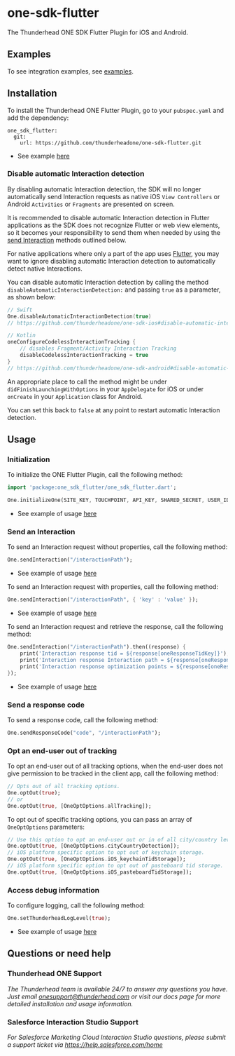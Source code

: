 # one-sdk-flutter

The Thunderhead ONE SDK Flutter Plugin for iOS and Android.

## Examples
To see integration examples, see [examples](https://github.com/thunderheadone/one-sdk-flutter/tree/master/examples/). 

## Installation
To install the Thunderhead ONE Flutter Plugin, go to your `pubspec.yaml` and add the dependency:
```
one_sdk_flutter:
  git:
    url: https://github.com/thunderheadone/one-sdk-flutter.git
```
* See example [here](https://github.com/thunderheadone/one-sdk-flutter/tree/master/examples/flutter_example/pubspec.yaml#L23)

### Disable automatic Interaction detection
By disabling automatic Interaction detection, the SDK will no longer automatically send Interaction requests as native iOS `View Controllers` or Android `Activities` or `Fragments` are presented on screen. 

It is recommended to disable automatic Interaction detection in Flutter applications as the SDK does not recognize Flutter or web view elements, so it becomes your responsibility to send them when needed by using the [send Interaction](#send-an-interaction) methods outlined below.  

For native applications where only a part of the app uses [Flutter](https://flutter.dev/docs/development/add-to-app), you may want to ignore disabling automatic Interaction detection to automatically detect native Interactions.

You can disable automatic Interaction detection by calling the method `disableAutomaticInteractionDetection:` and passing `true` as a parameter, as shown below:

```swift
// Swift
One.disableAutomaticInteractionDetection(true)
// https://github.com/thunderheadone/one-sdk-ios#disable-automatic-interaction-detection
```

```kotlin
// Kotlin
oneConfigureCodelessInteractionTracking {
    // disables Fragment/Activity Interaction Tracking
    disableCodelessInteractionTracking = true 
}
// https://github.com/thunderheadone/one-sdk-android#disable-automatic-interaction-detection
```

An appropriate place to call the method might be under `didFinishLaunchingWithOptions` in your `AppDelegate` for iOS or under `onCreate` in your `Application` class for Android.

You can set this back to `false` at any point to restart automatic Interaction detection.

## Usage
### Initialization
To initialize the ONE Flutter Plugin, call the following method:
```dart
import 'package:one_sdk_flutter/one_sdk_flutter.dart';

One.initializeOne(SITE_KEY, TOUCHPOINT, API_KEY, SHARED_SECRET, USER_ID, HOST, false);
```
* See example of usage [here](https://github.com/thunderheadone/one-sdk-flutter/tree/master/examples/flutter_example/lib/main.dart#L61)

### Send an Interaction 
To send an Interaction request without properties, call the following method:
```dart
One.sendInteraction("/interactionPath");
```
* See example of usage [here](https://github.com/thunderheadone/one-sdk-flutter/tree/master/examples/flutter_example/lib/main.dart#L158)

To send an Interaction request with properties, call the following method:
```dart
One.sendInteraction("/interactionPath", { 'key' : 'value' });
```
* See example of usage [here](https://github.com/thunderheadone/one-sdk-flutter/tree/master/examples/flutter_example/lib/main.dart#L139)

To send an Interaction request and retrieve the response, call the following method:
```dart
One.sendInteraction("/interactionPath").then((response) {
    print('Interaction response tid = ${response[oneResponseTidKey]}');
    print('Interaction response Interaction path = ${response[oneResponseInteractionPathKey]}');
    print('Interaction response optimization points = ${response[oneResponseOptimizationPointsKey]}');
});
```
* See example of usage [here](https://github.com/thunderheadone/one-sdk-flutter/tree/master/examples/flutter_example/lib/main.dart#L65)

### Send a response code
To send a response code, call the following method:
```dart
One.sendResponseCode("code", "/interactionPath");
```

### Opt an end-user out of tracking
To opt an end-user out of all tracking options, when the end-user does not give permission to be tracked in the client app, call the following method:
```dart
// Opts out of all tracking options.
One.optOut(true);
// or
One.optOut(true, [OneOptOptions.allTracking]);
```

To opt out of specific tracking options, you can pass an array of `OneOptOptions` parameters:
```dart
// Use this option to opt an end-user out or in of all city/country level tracking.
One.optOut(true, [OneOptOptions.cityCountryDetection]);
// iOS platform specific option to opt out of keychain storage.
One.optOut(true, [OneOptOptions.iOS_keychainTidStorage]);
// iOS platform specific option to opt out of pasteboard tid storage.
One.optOut(true, [OneOptOptions.iOS_pasteboardTidStorage]);
```

### Access debug information
To configure logging, call the following method:
```dart
One.setThunderheadLogLevel(true);
```
* See example of usage [here](https://github.com/thunderheadone/one-sdk-flutter/tree/master/examples/flutter_example/lib/main.dart#L59)

## Questions or need help

### Thunderhead ONE Support
_The Thunderhead team is available 24/7 to answer any questions you have. Just email onesupport@thunderhead.com or visit our docs page for more detailed installation and usage information._

### Salesforce Interaction Studio Support
_For Salesforce Marketing Cloud Interaction Studio questions, please submit a support ticket via https://help.salesforce.com/home_
